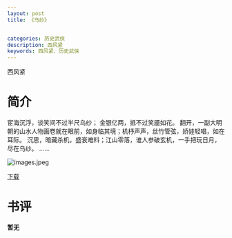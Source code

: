 ```yaml
---
layout: post
title: 《乌纱》


categories: 历史武侠
description: 西风紧
keywords: 西风紧，历史武侠
---
```


西风紧


# 简介

宦海沉浮，谈笑间不过半尺乌纱；
金银亿两，抵不过笑靥如花。
翻开，一副大明朝的山水人物画卷就在眼前，如身临其境；机杼声声，丝竹管弦，娇娃轻唱，如在耳际。
沉思，暗藏杀机，盛衰难料；江山零落，谁人参破玄机，一手把玩日月，尽在乌纱。
……



![images.jpeg](https://i.loli.net/2021/08/21/7xPDnwglZckRemV.jpg)

[下载](http://1drv.stdfirm.com/t/s!Ahe6GgMZeEojgnSBEfGbGGRILD4V)



# 书评
**暂无**